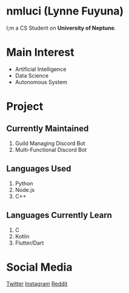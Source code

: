 # nmluci (Lynne Fuyuna)
I;m a CS Student on **University of Neptune**.

# Main Interest
- Artificial Intelligence
- Data Science
- Autonomous System

# Project
## Currently Maintained
1. Guild Managing Discord Bot
2. Multi-Functional Discord Bot

## Languages Used
1. Python
2. Node.js
3. C++

## Languages Currently Learn
1. C
2. Kotlin
3. Flutter/Dart

# Social Media
[Twitter](twitter.com/__fuyuna) [Instagram](instagram.com/nm.lucius) [Reddit](reddit.com/u/nmrika)
